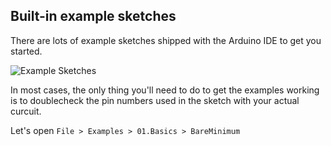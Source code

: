 ## Built-in example sketches

There are lots of example sketches shipped with the Arduino IDE to get you started.

![Example Sketches](images/example_sketches.png)

In most cases, the only thing you'll need to do to get the examples working is to doublecheck the pin numbers used in the sketch with your actual curcuit.

Let's open `File > Examples > 01.Basics > BareMinimum`